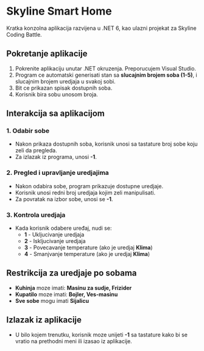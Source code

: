 # Skyline Smart Home

Kratka konzolna aplikacija razvijena u .NET 6, kao ulazni projekat za Skyline Coding Battle.

## Pokretanje aplikacije

1. Pokrenite aplikaciju unutar .NET okruzenja. Preporucujem Visual Studio.
2. Program ce automatski generisati stan sa **slucajnim brojem soba (1-5)**, i slucajnim brojem uredjaja u svakoj sobi.
3. Bit ce prikazan spisak dostupnih soba.
4. Korisnik bira sobu unosom broja.

## Interakcija sa aplikacijom

### 1. Odabir sobe
- Nakon prikaza dostupnih soba, korisnik unosi sa tastature broj sobe koju zeli da pregleda.
- Za izlazak iz programa, unosi **-1**.

### 2. Pregled i upravljanje uredjajima
- Nakon odabira sobe, program prikazuje dostupne uredjaje.
- Korisnik unosi redni broj uredjaja kojim zeli manipulisati.
- Za povratak na izbor sobe, unosi se **-1**.

### 3. Kontrola uredjaja
- Kada korisnik odabere uređaj, nudi se:
  - **1** - Ukljucivanje uredjaja
  - **2** - Iskljucivanje uredjaja
  - **3** - Povecavanje temperature (ako je uredjaj **Klima**)
  - **4** - Smanjvanje temperature (ako je uredjaj **Klima**)

## Restrikcija za uredjaje po sobama
- **Kuhinja** moze imati: **Masinu za sudje, Frizider**
- **Kupatilo** moze imati: **Bojler, Ves-masinu**
- **Sve sobe** mogu imati **Sijalicu**

## Izlazak iz aplikacije
- U bilo kojem trenutku, korisnik moze unijeti **-1** sa tastature kako bi se vratio na prethodni meni ili izasao iz aplikacije.
